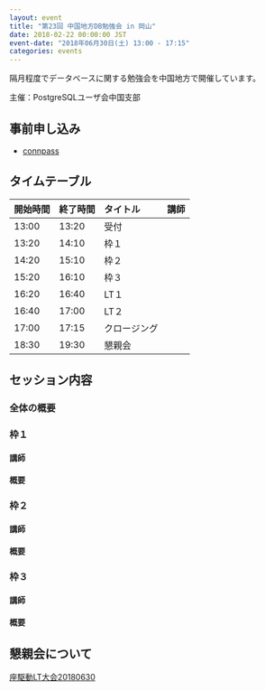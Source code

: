 ```yaml
---
layout: event
title: "第23回 中国地方DB勉強会 in 岡山"
date: 2018-02-22 00:00:00 JST
event-date: "2018年06月30日(土) 13:00 - 17:15"
categories: events
---
```

隔月程度でデータベースに関する勉強会を中国地方で開催しています。

主催：PostgreSQLユーザ会中国支部

## 事前申し込み

* [connpass](https://dbstudychugoku.connpass.com/)

## タイムテーブル

| 開始時間 | 終了時間 | タイトル | 講師 |
|:------------ |:--------------|:--------------|:-------------
|13:00 | 13:20　| 受付| |
|13:20 | 14:10　| 枠１| |
|14:20 | 15:10　| 枠２| |
|15:20 | 16:10　| 枠３| |
|16:20 | 16:40　| LT１| |
|16:40 | 17:00　| LT２| |
|17:00 | 17:15　| クロージング| |
|18:30 | 19:30　| 懇親会| |

## セッション内容

### 全体の概要

### 枠１

#### 講師

#### 概要

### 枠２

#### 講師

#### 概要

### 枠３

#### 講師

#### 概要

## 懇親会について

[座駆動LT大会20180630](https://gbdaitokai.connpass.com/event/71224/)
